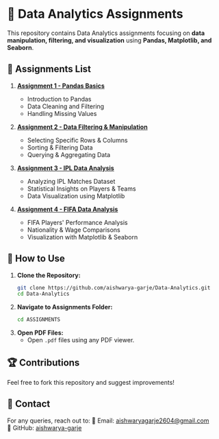 # 📄 Data Analytics Assignments

This repository contains Data Analytics assignments focusing on **data manipulation, filtering, and visualization** using **Pandas, Matplotlib, and Seaborn**.

## 📂 Assignments List

1. **[Assignment 1 - Pandas Basics](Assignment_1.pdf)**
   - Introduction to Pandas
   - Data Cleaning and Filtering
   - Handling Missing Values

2. **[Assignment 2 - Data Filtering & Manipulation](Assignment_2.pdf)**
   - Selecting Specific Rows & Columns
   - Sorting & Filtering Data
   - Querying & Aggregating Data

3. **[Assignment 3 - IPL Data Analysis](Assignment_3.pdf)**
   - Analyzing IPL Matches Dataset
   - Statistical Insights on Players & Teams
   - Data Visualization using Matplotlib

4. **[Assignment 4 - FIFA Data Analysis](Assignment_4.pdf)**
   - FIFA Players' Performance Analysis
   - Nationality & Wage Comparisons
   - Visualization with Matplotlib & Seaborn

## 📜 How to Use

1. **Clone the Repository:**
   ```sh
   git clone https://github.com/aishwarya-garje/Data-Analytics.git
   cd Data-Analytics
   ```
2. **Navigate to Assignments Folder:**
   ```sh
   cd ASSIGNMENTS
   ```
3. **Open PDF Files:**
   - Open `.pdf` files using any PDF viewer.

## 🏆 Contributions
Feel free to fork this repository and suggest improvements!

## 🔗 Contact
For any queries, reach out to:
📧 Email: aishwaryagarje2604@gmail.com  
🔗 GitHub: [aishwarya-garje](https://github.com/aishwarya-garje)

